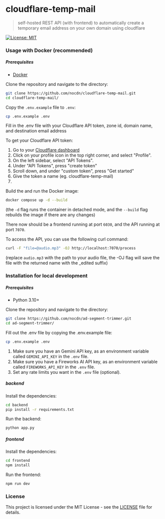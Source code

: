 # cloudflare-temp-mail

> self-hosted REST API (with frontend) to automatically create a temporary email address on your own domain using cloudflare

[![License: MIT](https://img.shields.io/badge/License-MIT-yellow.svg)](https://opensource.org/licenses/MIT)

### Usage with Docker (recommended)

##### Prerequisites

- [Docker](https://www.docker.com/)

Clone the repository and navigate to the directory:

```bash
git clone https://github.com/nocdn/cloudflare-temp-mail.git
cd cloudflare-temp-mail/
```

Copy the `.env.example` file to `.env`:

```bash
cp .env.example .env
```

Fill in the .env file with your Cloudflare API token, zone id, domain name, and destination email address

To get your Cloudflare API token:

1. Go to your [Cloudflare dashboard](https://dash.cloudflare.com)
2. Click on your profile icon in the top right corner, and select "Profile".
3. On the left sidebar, select "API Tokens".
4. Under "API Tokens", press "create token"
5. Scroll down, and under "custom token", press "Get started"
6. Give the token a name (eg. cloudflare-temp-mail)
7.

Build the and run the Docker image:

```bash
docker compose up -d --build
```

(the `-d` flag runs the container in detached mode, and the `--build` flag rebuilds the image if there are any changes)

There now should be a frontend running at port `6030`, and the API running at port `7070`.

To access the API, you can use the following curl command:

```bash
curl -F "file=@audio.mp3" -OJ http://localhost:7070/process
```

(replace `audio.mp3` with the path to your audio file, the -OJ flag will save the file with the returned name with the \_edited suffix)

### Installation for local development

##### Prerequisites

- Python 3.10+

Clone the repository and navigate to the directory:

```bash
git clone https://github.com/nocdn/ad-segment-trimmer.git
cd ad-segment-trimmer/
```

Fill out the .env file by copying the .env.example file:

```bash
cp .env.example .env
```

1. Make sure you have an Gemini API key, as an environment variable called `GEMINI_API_KEY` in the `.env` file.
2. Make sure you have a Fireworks AI API key, as an environment variable called `FIREWORKS_API_KEY` in the `.env` file.
3. Set any rate limits you want in the `.env` file (optional).

##### backend

Install the dependencies:

```bash
cd backend
pip install -r requirements.txt
```

Run the backend:

```bash
python app.py
```

##### frontend

Install the dependencies:

```bash
cd frontend
npm install
```

Run the frontend:

```bash
npm run dev
```

### License

This project is licensed under the MIT License - see the [LICENSE](LICENSE) file for details.
